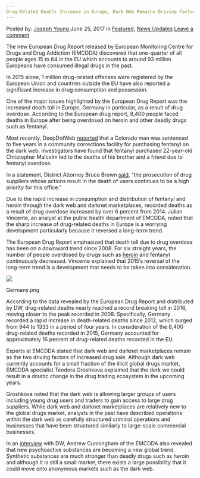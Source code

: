 ```yaml
---
Drug-Related Deaths Increase in Europe, Dark Web Remains Driving Factor
---
```

<article class="post-listing post-20876 post type-post status-publish format-standard has-post-thumbnail hentry  tag-dark tag-deaths tag-driving tag-drugrelated tag-europe tag-factor tag-increase tag-remains tag-web">
    <div class="post-inner">
        <span>Posted by: <a href="https://www.deepdotweb.com/author/josephyoung/" title="">Joseph Young </a></span>
    <span>June 25, 2017</span>
    <span>in <a href="https://www.deepdotweb.com/category/deepdot-news/" rel="category tag">Featured</a>, <a href="https://www.deepdotweb.com/category/news-updates/" rel="category tag">News Updates</a></span>
    <span><a href="https://www.deepdotweb.com/2017/06/25/drug-related-deaths-increase-europe-dark-web-remains-driving-factor/#respond">Leave a comment</a></span>
    </p>
    <div class="clear"></div>
    <div class="entry">
    <p>The new European Drug Report released by European Monitoring Centre for Drugs and Drug Addiction (EMCDDA) discovered that one-quarter of all people ages 15 to 64 in the EU which accounts to around 93 million Europeans have consumed illegal drugs in the past.</p>
    <p>In 2015 alone, 1 million drug-related offenses were registered by the European Union and countries outside the EU have also reported a significant increase in drug consumption and possession.</p>
    <p>One of the major issues highlighted by the European Drug Report was the increased death toll in Europe, Germany in particular, as a result of drug overdose. According to the European drug report, 8,400 people faced deaths in Europe after being overdosed on heroin and other deadly drugs such as fentanyl.</p>
    <p>Most recently, DeepDotWeb <a href="https://www.deepdotweb.com/2017/05/28/colorado-man-sentenced-sharing-fentanyl-resulting-two-overdose-deaths/">reported</a> that a Colorado man was sentenced to five years in a community corrections facility for purchasing fentanyl on the dark web. Investigators have found that fentanyl purchased 22-year-old Christopher Malcolm led to the deaths of his brother and a friend due to fentanyl overdose.</p>
    <p>In a statement, District Attorney Bruce Brown <a href="https://www.deepdotweb.com/2017/05/28/colorado-man-sentenced-sharing-fentanyl-resulting-two-overdose-deaths/">said</a>, “the prosecution of drug suppliers whose actions result in the death of users continues to be a high priority for this office.”</p>
    <p>Due to the rapid increase in consumption and distribution of fentanyl and heroin through the dark web and darknet marketplaces, recorded deaths as a result of drug overdose increased by over 6 percent from 2014. Julian Vincente, an analyst at the public health department of EMCDDA, noted that the sharp increase of drug-related deaths in Europe is a worrying development particularly because it reversed a long-term trend.</p>
    <p>The European Drug Report emphasized that death toll due to drug overdose has been on a downward trend since 2008. For six straight years, the number of people overdosed by drugs such as <a href="https://www.deepdotweb.com/2017/05/17/jamaican-dark-net-heroin-vendor-sentenced-federal-prison-us-2/">heroin</a> and fentanyl continuously decreased. Vincente explained that 2015’s reversal of the long-term trend is a development that needs to be taken into consideration.</p>
    <p><img class="wp-image-20881 aligncenter" src="/imgs/2017/06/word-image-45.png" srcset="/imgs/2017/06/word-image-45.png 700w, /imgs/2017/06/word-image-45-300x169.png 300w" sizes="(max-width: 700px) 100vw, 700px" /></p>
    <p>Germany.png</p>
    <p>According to the data revealed by the European Drug Report and distributed by DW, drug-related deaths nearly reached a record breaking toll in 2016, moving closer to the peak recorded in 2008. Specifically, Germany recorded a rapid increase in death-related deaths since 2012, which surged from 944 to 1333 in a period of four years. In consideration of the 8,400 drug-related deaths recorded in 2015, Germany accounted for approximately 16 percent of drug-related deaths recorded in the EU.</p>
    <p>Experts at EMCDDA stated that dark web and darknet marketplaces remain as the two driving factors of increased drug sale. Although dark web currently accounts for a small fraction of the illicit global drugs market, EMCDDA specialist Teodora Groshkova explained that the dark we could result in a drastic change in the drug trading ecosystem in the upcoming years.</p>
    <p>Groshkova noted that the dark web is allowing larger groups of users including young drug users and traders to gain access to large drug suppliers. While dark web and darknet marketplaces are relatively new to the global drugs market, analysts in the past have described operations within the dark web as carefully structured criminal operations and businesses that have been structured similarly to large-scale commercial businesses.</p>
    <p>In an <a href="http://www.dw.com/en/new-report-highlights-concern-over-rising-drug-related-deaths-in-europe/a-39134854">interview</a> with DW, Andrew Cunningham of the EMCDDA also revealed that new psychoactive substances are becoming a new global trend. Synthetic substances are much stronger than deadly drugs such as heroin and although it is still a small market, there exists a large possibility that it could move onto anonymous markets such as the dark web.</p>
    </div>
    <span style="display:none"><a href="https://www.deepdotweb.com/tag/dark/" rel="tag">dark</a> <a href="https://www.deepdotweb.com/tag/deaths/" rel="tag">deaths</a> <a href="https://www.deepdotweb.com/tag/driving/" rel="tag">driving</a> <a href="https://www.deepdotweb.com/tag/drugrelated/" rel="tag">drugrelated</a> <a href="https://www.deepdotweb.com/tag/europe/" rel="tag">europe</a> <a href="https://www.deepdotweb.com/tag/factor/" rel="tag">factor</a> <a href="https://www.deepdotweb.com/tag/increase/" rel="tag">increase</a> <a href="https://www.deepdotweb.com/tag/remains/" rel="tag">remains</a> <a href="https://www.deepdotweb.com/tag/web/" rel="tag">web</a></span> <span style="display:none" class="updated">2017-06-25</span>
    <div style="display:none" class="vcard author" itemprop="author" itemscope itemtype="http://schema.org/Person"><strong class="fn" itemprop="name"><a href="https://www.deepdotweb.com/author/josephyoung/" title="Posts by Joseph Young" rel="author">Joseph Young</a></strong></div>
    </div>
</article>

